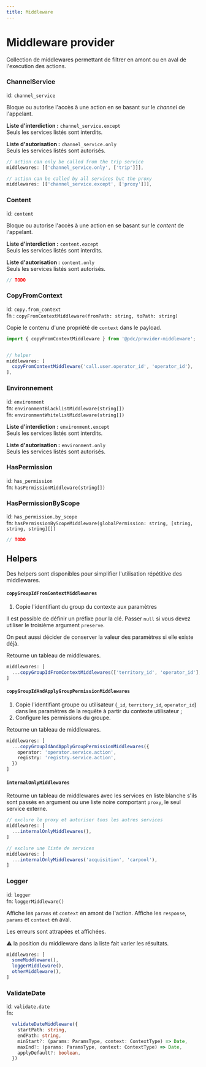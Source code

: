 ```yaml
---
title: Middleware
---
```


# Middleware provider

Collection de middlewares permettant de filtrer en amont ou en aval de l'execution des actions.

### ChannelService

id: `channel_service`

Bloque ou autorise l'accès à une action en se basant sur le _channel_ de l'appelant.

**Liste d'interdiction :** `channel_service.except`  
Seuls les services listés sont interdits.

**Liste d'autorisation :** `channel_service.only`  
Seuls les services listés sont autorisés.

```typescript
// action can only be called from the trip service
middlewares: [['channel_service.only', ['trip']]],

// action can be called by all services but the proxy
middlewares: [['channel_service.except', ['proxy']]],
```

### Content

id: `content`

Bloque ou autorise l'accès à une action en se basant sur le _content_ de l'appelant.

**Liste d'interdiction :** `content.except`  
Seuls les services listés sont interdits.

**Liste d'autorisation :** `content.only`  
Seuls les services listés sont autorisés.

```typescript
// TODO
```

### CopyFromContext

id: `copy.from_context`  
fn : `copyFromContextMiddleware(fromPath: string, toPath: string)`

Copie le contenu d'une propriété de `context` dans le payload.

```typescript
import { copyFromContextMiddleware } from '@pdc/provider-middleware';


// helper
middlewares: [
  copyFromContextMiddleware('call.user.operator_id', 'operator_id'),
],
```

### Environnement

id: `environment`  
fn: `environmentBlacklistMiddleware(string[])`  
fn: `environmentWhitelistMiddleware(string[])`

**Liste d'interdiction :** `environment.except`  
Seuls les services listés sont interdits.

**Liste d'autorisation :** `environment.only`  
Seuls les services listés sont autorisés.

### HasPermission

id: `has_permission`  
fn: `hasPermissionMiddleware(string[])`

### HasPermissionByScope

id: `has_permission.by_scope`  
fn: `hasPermissionByScopeMiddleware(globalPermission: string, [string, string, string][])`

```typescript
// TODO
```

## Helpers

Des helpers sont disponibles pour simplifier l'utilisation répétitive des middlewares.

#### `copyGroupIdFromContextMiddlewares`

1. Copie l'identifiant du group du contexte aux paramètres

Il est possible de définir un préfixe pour la clé. Passer `null` si vous devez utiliser le troisième argument `preserve`.

On peut aussi décider de conserver la valeur des paramètres si elle existe déjà.

Retourne un tableau de middlewares.

```ts
middlewares: [
  ...copyGroupIdFromContextMiddlewares(['territory_id', 'operator_id'], null, true),
]
```

#### `copyGroupIdAndApplyGroupPermissionMiddlewares`

1. Copie l'identifiant groupe ou utilisateur (`_id`, `territory_id`, `operator_id`) dans les paramètres de la requête à partir du contexte utilisateur ;
2. Configure les permissions du groupe.

Retourne un tableau de middlewares.

```ts
middlewares: [
  ...copyGroupIdAndApplyGroupPermissionMiddlewares({
    operator: 'operator.service.action',
    registry: 'registry.service.action',
  })
]
```

#### `internalOnlyMiddlewares`

Retourne un tableau de middlewares avec les services en liste blanche s'ils sont passés en argument ou une liste noire comportant `proxy`, le seul service externe.

```ts
// exclure le proxy et autoriser tous les autres services
middlewares: [
  ...internalOnlyMiddlewares(),
]

// exclure une liste de services
middlewares: [
  ...internalOnlyMiddlewares('acquisition', 'carpool'),
]
```

### Logger

id: `logger`  
fn: `loggerMiddleware()`

Affiche les `params` et `context` en amont de l'action. Affiche les `response`, `params` et `context` en aval.

Les erreurs sont attrapées et affichées.

:warning: la position du middleware dans la liste fait varier les résultats.

```ts
middlewares: [
  someMiddleware(),
  loggerMiddleware(),
  otherMiddleware(),
]
```

### ValidateDate

id: `validate.date`  
fn:

```ts
  validateDateMiddleware({
    startPath: string,
    endPath: string,
    minStart?: (params: ParamsType, context: ContextType) => Date,
    maxEnd?: (params: ParamsType, context: ContextType) => Date,
    applyDefault?: boolean,
  })
```
